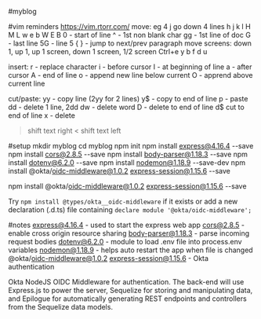 #myblog

#vim reminders
https://vim.rtorr.com/
move: eg 4 j go down 4 lines
h j k l
H M L
w e b
W E B
0 - start of line
^ - 1st non blank char
gg - 1st line of doc
G - last line
5G - line 5
{ } - jump to next/prev paragraph
move screens: down 1, up 1, up 1 screen, down 1 screen, 1/2 screen
Ctrl+e y b f d u

insert:
r - replace character
i - before cursor
I - at beginning of line
a - after cursor
A - end of line
o - append new line below current
O - apprend above current line

cut/paste:
yy - copy line (2yy for 2 lines)
y$ - copy to end of line
p - paste
dd - delete 1 line, 2dd
dw - delete word
D - delete to end of line
d$ cut to end of line
x - delete
> shift text right
< shift text left

#setup
mkdir myblog
cd myblog
npm init
npm install express@4.16.4 --save
npm install cors@2.8.5 --save
npm install body-parser@1.18.3 --save
npm install dotenv@6.2.0 --save
npm install nodemon@1.18.9 --save-dev
npm install @okta/oidc-middleware@1.0.2 express-session@1.15.6 --save

npm install @okta/oidc-middleware@1.0.2 express-session@1.15.6 --save


Try `npm install @types/okta__oidc-middleware` if it exists or add a new declaration (.d.ts) file containing `declare module '@okta/oidc-middleware';`

#notes
express@4.16.4 - used to start the express web app
cors@2.8.5 - enable cross origin resource sharing
body-parser@1.18.3 - parse incoming request bodies
dotenv@6.2.0 - module to load .env file into process.env variables
nodemon@1.18.9 - helps auto restart the app when file is changed
@okta/oidc-middleware@1.0.2 express-session@1.15.6 - Okta authentication

Okta NodeJS OIDC Middleware for authentication. The back-end will use Express.js to power the server, Sequelize for storing and manipulating data, and Epilogue for automatically generating REST endpoints and controllers from the Sequelize data models.